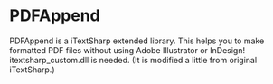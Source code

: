 # PDFAppend

PDFAppend is a iTextSharp extended library. This helps you to make formatted PDF files without using Adobe Illustrator or InDesign!  
itextsharp_custom.dll is needed. (It is modified a little from original iTextSharp.)
